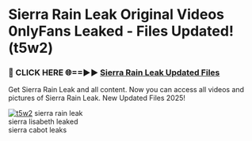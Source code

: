 # Sierra Rain Leak Original Videos 0nlyFans Leaked - Files Updated! (t5w2)

<h3>🔴 CLICK HERE 🌐==►► <a href="https://tinyurl.com/ms9xzufz" rel="nofollow">Sierra Rain Leak Updated Files</a></h3>

Get Sierra Rain Leak and all content. Now you can access all videos and pictures of Sierra Rain Leak. New Updated Files 2025!

[![t5w2](https://i.imgur.com/ppqm5kG.gif)](https://tinyurl.com/ms9xzufz)
sierra rain leak<br>
sierra lisabeth leaked<br>
sierra cabot leaks